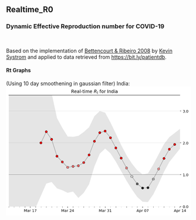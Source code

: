 ## Realtime_R0
### Dynamic Effective Reproduction number for COVID-19
<br>

Based on the implementation of [Bettencourt & Ribeiro 2008](https://journals.plos.org/plosone/article?id=10.1371/journal.pone.0002185) by [Kevin Systrom](http://systrom.com/blog/the-metric-we-need-to-manage-covid-19/) and applied to data retrieved from https://bit.ly/patientdb.
<br>

#### Rt Graphs
(Using 10 day smoothening in gaussian filter)
India:
![alt text](https://github.com/ahsanabbas123/Realtime_R0/blob/master/Images/India_10.png "India")


